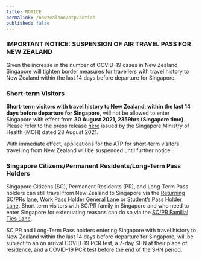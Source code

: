 ```yaml
---
title: NOTICE
permalink: /newzealand/atp/notice
published: false
---
```


### IMPORTANT NOTICE: SUSPENSION OF AIR TRAVEL PASS FOR NEW ZEALAND

Given the increase in the number of COVID-19 cases in New Zealand, Singapore will tighten border measures for travellers with travel history to New Zealand within the last 14 days before departure for Singapore. 

### Short-term Visitors 

**Short-term visitors with travel history to New Zealand, within the last 14 days before departure for Singapore**, will not be allowed to enter Singapore with effect from **30 August 2021, 2359hrs (Singapore time)**. Please refer to the press release [here](https://www.moh.gov.sg/news-highlights/details/updates-on-border-measures-for-travellers-from-new-zealand-and-jiangsu-province-mainland-china) issued by the Singapore Ministry of Health (MOH) dated 28 August 2021. 

With immediate effect, applications for the ATP for short-term visitors travelling from New Zealand will be suspended until further notice. 


### Singapore Citizens/Permanent Residents/Long-Term Pass Holders 

Singapore Citizens (SC), Permanent Residents (PR), and Long-Term Pass holders can still travel from New Zealand to Singapore via the [Returning SC/PRs lane](/sc-pr/overview), [Work Pass Holder General Lane](/wphl/overview) or [Student’s Pass Holder Lane](/stpl/overview). Short term visitors with SC/PR family in Singapore and who need to enter Singapore for extenuating reasons can do so via the [SC/PR Familial Ties Lane](/scpr-familial-ties-lane/overview).

SC,PR and Long-Term Pass holders entering Singapore with travel history to New Zealand within the last 14 days before departure for Singapore, will be subject to an on arrival COVID-19 PCR test, a 7-day SHN at their place of residence, and a COVID-19 PCR test before the end of the SHN period. 
